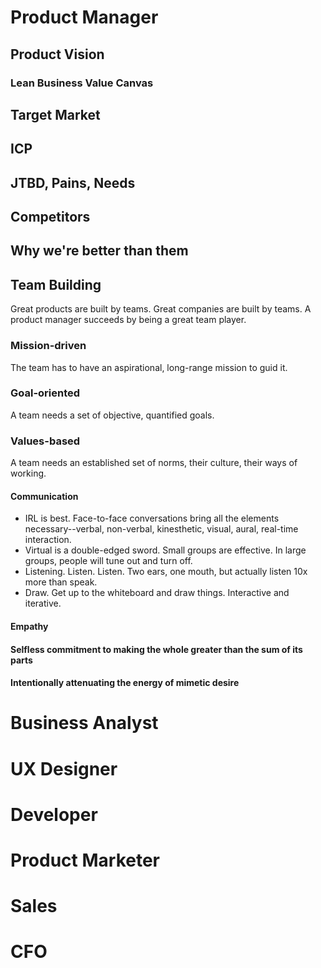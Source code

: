 # Product Manager
## Product Vision
### Lean Business Value Canvas
## Target Market
## ICP
## JTBD, Pains, Needs
## Competitors
## Why we're better than them
## Team Building
Great products are built by teams. Great companies are built by teams. A product manager succeeds by being a great team player.
### Mission-driven
The team has to have an aspirational, long-range mission to guid it.
### Goal-oriented
A team needs a set of objective, quantified goals.
### Values-based
A team needs an established set of norms, their culture, their ways of working.
#### Communication
- IRL is best. Face-to-face conversations bring all the elements necessary--verbal, non-verbal, kinesthetic, visual, aural, real-time interaction.
- Virtual is a double-edged sword. Small groups are effective. In large groups, people will tune out and turn off.
- Listening. Listen. Listen. Two ears, one mouth, but actually listen 10x more than speak.
- Draw. Get up to the whiteboard and draw things. Interactive and iterative.
#### Empathy
#### Selfless commitment to making the whole greater than the sum of its parts
#### Intentionally attenuating the energy of mimetic desire

# Business Analyst
# UX Designer
# Developer
# Product Marketer
# Sales
# CFO
